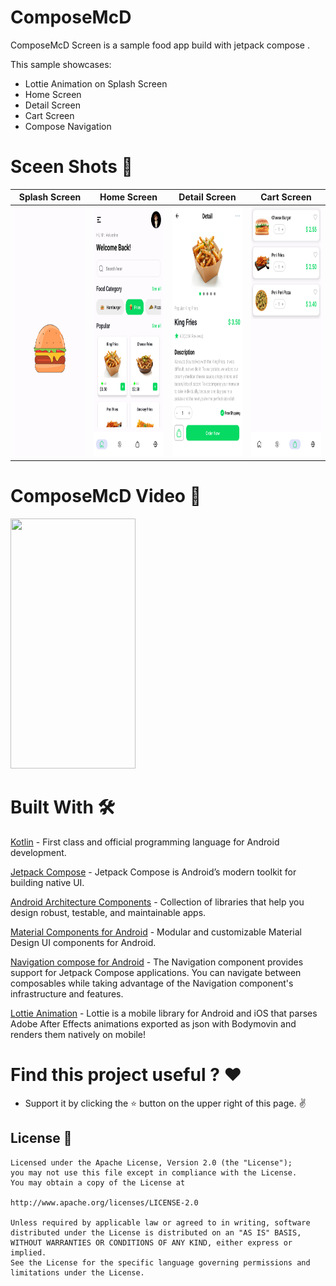 # ComposeMcD
ComposeMcD Screen is a sample food app build with jetpack compose .

This sample showcases:

* Lottie Animation on Splash Screen
* Home Screen
* Detail Screen
* Cart Screen
* Compose Navigation

# Sceen Shots 📸

| Splash Screen | Home Screen | Detail Screen | Cart Screen |
| ------------- | ----------- | ------------- |  ------------- |
| <img src="https://github.com/Umesh-Patidar/ComposeMcD/blob/main/results/screenshot_splash.png" width="200" height="400"/>              | <img src="https://github.com/Umesh-Patidar/ComposeMcD/blob/main/results/screenshot_home_screen.png" width="200" height="400"/>      | <img src="https://github.com/Umesh-Patidar/ComposeMcD/blob/main/results/screenshot_detail_screen.png" width="200" height="400"/>   | <img src="https://github.com/Umesh-Patidar/ComposeMcD/blob/main/results/screenshot_cart_screen.png" width="200" height="400"/>   |


# ComposeMcD Video 🎥
<img src="https://github.com/Umesh-Patidar/ComposeMcD/blob/main/results/screen_recording.gif" width="200" height="400"/>

# Built With 🛠
[Kotlin](https://kotlinlang.org/) - First class and official programming language for Android development.

[Jetpack Compose](https://developer.android.com/compose) - Jetpack Compose is Android’s modern toolkit for building native UI.

[Android Architecture Components](https://developer.android.com/topic/architecture) - Collection of libraries that help you design robust, testable, and maintainable apps.

[Material Components for Android](https://github.com/material-components/material-components-android) - Modular and customizable Material Design UI components for Android.

[Navigation compose for Android](https://developer.android.com/develop/ui/compose/navigation) - The Navigation component provides support for Jetpack Compose applications. You can navigate between composables while taking advantage of the Navigation component's infrastructure and features.

[Lottie Animation](https://github.com/airbnb/lottie-android) - Lottie is a mobile library for Android and iOS that parses Adobe After Effects animations exported as json with Bodymovin and renders them natively on mobile!

# Find this project useful ? ❤️
 * Support it by clicking the ⭐ button on the upper right of this page. ✌️

## License 🔖
```
Licensed under the Apache License, Version 2.0 (the "License");
you may not use this file except in compliance with the License.
You may obtain a copy of the License at

http://www.apache.org/licenses/LICENSE-2.0

Unless required by applicable law or agreed to in writing, software
distributed under the License is distributed on an "AS IS" BASIS,
WITHOUT WARRANTIES OR CONDITIONS OF ANY KIND, either express or implied.
See the License for the specific language governing permissions and
limitations under the License.
```
